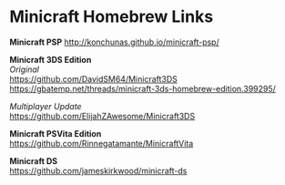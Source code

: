 # Minicraft Homebrew Links  

**Minicraft PSP**
http://konchunas.github.io/minicraft-psp/

**Minicraft 3DS Edition**  
*Original*  
https://github.com/DavidSM64/Minicraft3DS
https://gbatemp.net/threads/minicraft-3ds-homebrew-edition.399295/

*Multiplayer Update*  
https://github.com/ElijahZAwesome/Minicraft3DS

**Minicraft PSVita Edition**  
https://github.com/Rinnegatamante/MinicraftVita

**Minicraft DS**  
https://github.com/jameskirkwood/minicraft-ds
